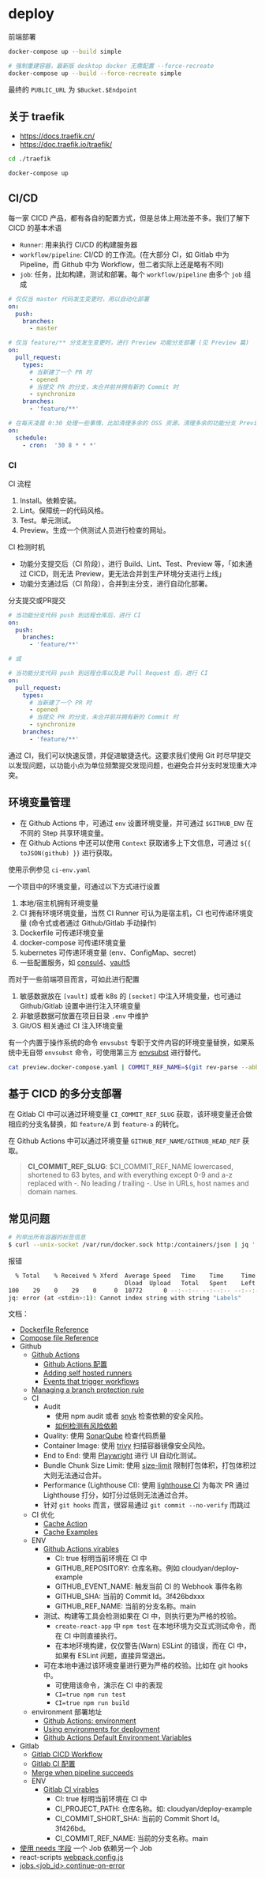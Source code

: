 # deploy

前端部署

```bash
docker-compose up --build simple

# 强制重建容器，最新版 desktop docker 无需配置 --force-recreate
docker-compose up --build --force-recreate simple
```

最终的 `PUBLIC_URL` 为 `$Bucket.$Endpoint`

## 关于 traefik

- https://docs.traefik.cn/
- https://doc.traefik.io/traefik/

```bash
cd ./traefik

docker-compose up
```

## CI/CD

每一家 CICD 产品，都有各自的配置方式，但是总体上用法差不多。我们了解下 CICD 的基本术语

- `Runner`: 用来执行 CI/CD 的构建服务器
- `workflow/pipeline`: CI/CD 的工作流。(在大部分 CI，如 Gitlab 中为 Pipeline，而 Github 中为 Workflow，但二者实际上还是略有不同)
- `job`: 任务，比如构建，测试和部署。每个 `workflow/pipeline` 由多个 `job` 组成


```yaml
# 仅仅当 master 代码发生变更时，用以自动化部署
on:
  push:
    branches:
      - master

# 仅当 feature/** 分支发生变更时，进行 Preview 功能分支部署 (见 Preview 篇)
on:
  pull_request:
    types:
      # 当新建了一个 PR 时
      - opened
      # 当提交 PR 的分支，未合并前并拥有新的 Commit 时
      - synchronize
    branches:
      - 'feature/**'

# 在每天凌晨 0:30 处理一些事情，比如清理多余的 OSS 资源，清理多余的功能分支 Preview (见 Preview 篇)
on:
  schedule:
    - cron:  '30 8 * * *'
```

### CI

CI 流程

1. Install。依赖安装。
2. Lint。保障统一的代码风格。
3. Test。单元测试。
4. Preview。生成一个供测试人员进行检查的网址。

CI 检测时机

- 功能分支提交后（CI 阶段），进行 Build、Lint、Test、Preview 等，「如未通过 CICD，则无法 Preview，更无法合并到生产环境分支进行上线」
- 功能分支通过后（CI 阶段），合并到主分支，进行自动化部署。

分支提交或PR提交

```yaml
# 当功能分支代码 push 到远程仓库后，进行 CI
on:
  push:
    branches:
      - 'feature/**'

# 或

# 当功能分支代码 push 到远程仓库以及是 Pull Request 后，进行 CI
on:
  pull_request:
    types:
      # 当新建了一个 PR 时
      - opened
      # 当提交 PR 的分支，未合并前并拥有新的 Commit 时
      - synchronize
    branches:
      - 'feature/**'
```

通过 CI，我们可以快速反馈，并促进敏捷迭代。这要求我们使用 Git 时尽早提交以发现问题，以功能小点为单位频繁提交发现问题，也避免合并分支时发现重大冲突。

## 环境变量管理

- 在 Github Actions 中，可通过 `env` 设置环境变量，并可通过 `$GITHUB_ENV` 在不同的 Step 共享环境变量。
- 在 Github Actions 中还可以使用 `Context` 获取诸多上下文信息，可通过 `${{ toJSON(github) }}` 进行获取。

使用示例参见 `ci-env.yaml`

一个项目中的环境变量，可通过以下方式进行设置

1. 本地/宿主机拥有环境变量
2. CI 拥有环境环境变量，当然 CI Runner 可认为是宿主机，CI 也可传递环境变量 (命令式或者通过 Github/Gitlab 手动操作)
3. Dockerfile 可传递环境变量
4. docker-compose 可传递环境变量
5. kubernetes 可传递环境变量 (env、ConfigMap、secret)
6. 一些配置服务，如 [consul4](https://github.com/hashicorp/consul)、[vault5](https://github.com/hashicorp/vault)

而对于一些前端项目而言，可如此进行配置

1. 敏感数据放在 `[vault]` 或者 k8s 的 `[secket]` 中注入环境变量，也可通过 Github/Gitlab 设置中进行注入环境变量
2. 非敏感数据可放置在项目目录 `.env` 中维护
3. Git/OS 相关通过 CI 注入环境变量

有一个内置于操作系统的命令 `envsubst` 专职于文件内容的环境变量替换，如果系统中无自带 `envsubst` 命令，可使用第三方 [envsubst](https://github.com/a8m/envsubst) 进行替代。

```bash
cat preview.docker-compose.yaml | COMMIT_REF_NAME=$(git rev-parse --abbrev-ref HEAD) envsubst
```

## 基于 CICD 的多分支部署

在 Gitlab CI 中可以通过环境变量 `CI_COMMIT_REF_SLUG` 获取，该环境变量还会做相应的分支名替换，如 `feature/A` 到 `feature-a` 的转化。

在 Github Actions 中可以通过环境变量 `GITHUB_REF_NAME/GITHUB_HEAD_REF` 获取。

> **CI_COMMIT_REF_SLUG**: $CI_COMMIT_REF_NAME lowercased, shortened to 63 bytes, and with everything except 0-9 and a-z replaced with -. No leading / trailing -. Use in URLs, host names and domain names.

## 常见问题

```bash
# 列举出所有容器的标签信息
$ curl --unix-socket /var/run/docker.sock http:/containers/json | jq '.[] | .Labels'
```

报错

```bash
  % Total    % Received % Xferd  Average Speed   Time    Time     Time  Current
                                 Dload  Upload   Total   Spent    Left  Speed
100    29    0    29    0     0  10772      0 --:--:-- --:--:-- --:--:-- 14500
jq: error (at <stdin>:1): Cannot index string with string "Labels"
```

文档：

- [Dockerfile Reference](https://docs.docker.com/engine/reference/builder/)
- [Compose file Reference](https://docs.docker.com/compose/compose-file/compose-file-v3/)
- Github
  - [Github Actions](https://github.com/features/actions)
    - [Github Actions 配置](https://docs.github.com/en/actions/learn-github-actions/workflow-syntax-for-github-actions)
    - [Adding self hosted runners](https://docs.github.com/cn/actions/hosting-your-own-runners/adding-self-hosted-runners)
    - [Events that trigger workflows](https://help.github.com/en/actions/automating-your-workflow-with-github-actions/events-that-trigger-workflows#about-workflow-events)
  - [Managing a branch protection rule](https://docs.github.com/en/repositories/configuring-branches-and-merges-in-your-repository/defining-the-mergeability-of-pull-requests/managing-a-branch-protection-rule)
  - CI
    - Audit
      - 使用 npm audit 或者 [snyk](https://snyk.io/) 检查依赖的安全风险。
      - [如何检测有风险依赖](https://q.shanyue.tech/engineering/742.html#audit)
    - Quality: 使用 [SonarQube](https://www.sonarqube.org/) 检查代码质量
    - Container Image: 使用 [trivy](https://github.com/aquasecurity/trivy) 扫描容器镜像安全风险。
    - End to End: 使用 [Playwright](https://github.com/microsoft/playwright) 进行 UI 自动化测试。
    - Bundle Chunk Size Limit: 使用 [size-limit](https://github.com/ai/size-limit) 限制打包体积，打包体积过大则无法通过合并。
    - Performance (Lighthouse CI): 使用 [lighthouse CI](https://github.com/GoogleChrome/lighthouse-ci) 为每次 PR 通过 Lighthouse 打分，如打分过低则无法通过合并。
    - 针对 `git hooks` 而言，很容易通过 `git commit --no-verify` 而跳过
  - CI 优化
    - [Cache Action](https://github.com/actions/cache)
    - [Cache Examples](https://github.com/actions/cache/blob/main/examples.md#node---npm)
  - ENV
    - [Github Actions virables](https://docs.github.com/en/actions/learn-github-actions/environment-variables#default-environment-variables)
      - CI: true 标明当前环境在 CI 中
      - GITHUB_REPOSITORY: 仓库名称。例如 cloudyan/deploy-example
      - GITHUB_EVENT_NAME: 触发当前 CI 的 Webhook 事件名称
      - GITHUB_SHA: 当前的 Commit Id。3f426bdxxx
      - GITHUB_REF_NAME: 当前的分支名称。main
    - 测试、构建等工具会检测如果在 CI 中，则执行更为严格的校验。
      - `create-react-app` 中 `npm test` 在本地环境为交互式测试命令，而在 CI 中则直接执行。
      - 在本地环境构建，仅仅警告(Warn) ESLint 的错误，而在 CI 中，如果有 ESLint 问题，直接异常退出。
    - 可在本地中通过该环境变量进行更为严格的校验。比如在 git hooks 中。
      - 可使用该命令，演示在 CI 中的表现
      - `CI=true npm run test`
      - `CI=true npm run build`
  - environment 部署地址
    - [Github Actions: environment](https://docs.github.com/en/actions/using-workflows/workflow-syntax-for-github-actions#jobsjob_idenvironment)
    - [Using environments for deployment](https://docs.github.com/en/actions/deployment/targeting-different-environments/using-environments-for-deployment)
    - [Github Actions Default Environment Variables](https://docs.github.com/en/actions/learn-github-actions/environment-variables#default-environment-variables)
- Gitlab
  - [Gitlab CICD Workflow](https://docs.gitlab.com/ee/ci/introduction/index.html#basic-cicd-workflow)
  - [Gitlab CI 配置](https://docs.gitlab.com/ee/ci/yaml/gitlab_ci_yaml.html)
  - [Merge when pipeline succeeds](https://docs.gitlab.com/ee/user/project/merge_requests/merge_when_pipeline_succeeds.html)
  - ENV
    - [Gitlab CI virables](https://docs.gitlab.com/ee/ci/variables/predefined_variables.html)
      - CI: true 标明当前环境在 CI 中
      - CI_PROJECT_PATH: 仓库名称。如: cloudyan/deploy-example
      - CI_COMMIT_SHORT_SHA: 当前的 Commit Short Id。3f426bd。
      - CI_COMMIT_REF_NAME: 当前的分支名称。main
- [使用 needs 字段](https://docs.github.com/en/actions/using-workflows/workflow-syntax-for-github-actions#jobsjob_idneeds) 一个 Job 依赖另一个 Job
- react-scripts [webpack.config.js](https://github.com/facebook/create-react-app/blob/v5.0.0/packages/react-scripts/config/webpack.config.js#L765)
- [jobs.<job_id>.continue-on-error](https://docs.github.com/en/actions/using-workflows/workflow-syntax-for-github-actions#jobsjob_idcontinue-on-error)


